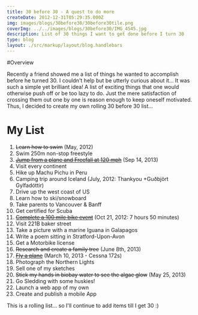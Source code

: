 ```yaml
---
title: 30 before 30 - A quest to do more
createDate: 2012-12-31T05:29:35.000Z
img: images/blogs/30before30/30before30tile.png
coverImg: ../../images/blogs/30before30/IMG_4545.jpg
description: List of 30 things I want to get done before I turn 30
type: blog
layout: ./src/markup/layout/blog.handlebars
---
```


#Overview

Recently a friend showed me a list of things he wanted to accomplish before he turned 30. I couldn't help but be utterly curious about it... It was such a simple yet brilliant idea! A list of exciting things that one would otherwise push off or be too lazy to do. Just the mere satisfaction of crossing them out one by one is reason enough to keep oneself motivated. Thus, I decided to create my own rolling 30 before 30 list...

# My List

1. ~~Learn how to swim~~ (May, 2012)
2. Swim 250m non-stop freestyle
3. [~~Jump from a plane and Freefall at 120 mph~~](freefall.html) (Sep 14, 2013)
4. Visit every continent
5. Hike up Machu Pichu in Peru
6. Camping trip around Iceland (July, 2012: Thankyou +Guðbjört Gylfadóttir)
7. Drive up the west coast of US
8. Learn how to ski/snowboard
9. Take parents to Vancouver & Banff
10. Get certified for Scuba 
11. [~~Complete a 100 mile bike event~~](cycling.html) (Oct 21, 2012: 7 hours 50 minutes)
12. Visit 221B baker street
13. Take a picture with a marine Iguana in Galapagos
14. Write a poem sitting in Stratford-Upon-Avon
15. Get a Motorbike license 
16. ~~Research and create a family tree~~ (June 8th, 2013) 
17. [~~Fly a plane~~](flying.html) (March 10, 2013 - Cessna 172s)
18. Photograph the Northern Lights 
19. Sell one of my sketches 
20. ~~Stick my hands in biobay water to see the algae glow~~ (May 25, 2013)
21. Go Sledding with some huskies! 
22. Launch a web app of my own
23. Create and publish a mobile App

This is a rolling list... so I'll continue to add items till I get 30 :)

